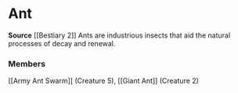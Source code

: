 ﻿---
creature_family: Ant
id: '125'
name: Ant
rarity: Common
source: '[[DATABASE/source/Bestiary 2|Bestiary 2]]'
trait: null
type: Creature Family

---
# Ant

**Source** [[Bestiary 2]] 
Ants are industrious insects that aid the natural processes of decay and renewal.

### Members

[[Army Ant Swarm]] (Creature 5), [[Giant Ant]] (Creature 2)